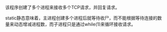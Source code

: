 该程序创建了多个进程来接收多个TCP请求，并回复请求。

static静态意味着，主进程创建多个进程后就等待收尸，而不能根据等待连接的数量来动态增减进程数，而子进程只是通过while(1)来循环接收请求。